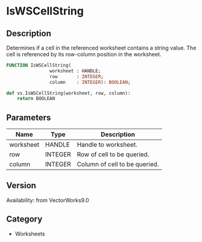 # IsWSCellString

## Description
Determines if a cell in the referenced worksheet contains a string value. The cell is referenced by its row-column position in the worksheet.

```pascal
FUNCTION IsWSCellString(
				worksheet : HANDLE;
				row       : INTEGER;
				column    : INTEGER): BOOLEAN;
```

```python
def vs.IsWSCellString(worksheet, row, column):
    return BOOLEAN
```

## Parameters
|Name|Type|Description|
|---|---|---|
|worksheet|HANDLE|Handle to worksheet.|
|row|INTEGER|Row of cell to be queried.|
|column|INTEGER|Column of cell to be queried.|

## Version
Availability: from VectorWorks9.0

## Category
* Worksheets

